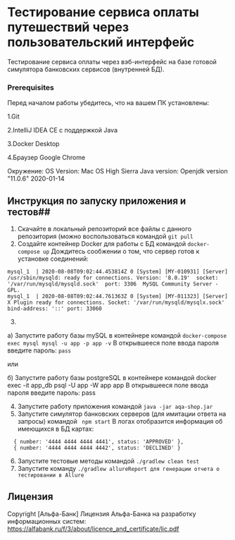 # Тестирование сервиса оплаты путешествий через пользовательский интерфейс
Тестирование сервиса оплаты через вэб-интерфейс на базе готовой симулятора банковских сервисов (внутренней БД).

### Prerequisites

Перед началом работы убедитесь, что на вашем ПК установлены:

1.Git

2.IntelliJ IDEA CE с поддержкой Java

3.Docker Desktop

4.Браузер Google Chrome


Окружение:
OS Version: Mac OS High Sierra
Java version: Openjdk version "11.0.6" 2020-01-14


## Инструкция по запуску приложения и тестов##
1. Скачайте в локальный репозиторий все файлы с данного репозитория (можно воспользоваться командой `git pull`
2. Создайте контейнер Docker для работы с БД командой `docker-compose up`
Дождитесь сообжении о том, что сервер готов к установке соединений:

```
mysql_1  | 2020-08-08T09:02:44.453814Z 0 [System] [MY-010931] [Server] /usr/sbin/mysqld: ready for connections. Version: '8.0.19'  socket: '/var/run/mysqld/mysqld.sock'  port: 3306  MySQL Community Server - GPL.
mysql_1  | 2020-08-08T09:02:44.761363Z 0 [System] [MY-011323] [Server] X Plugin ready for connections. Socket: '/var/run/mysqld/mysqlx.sock' bind-address: '::' port: 33060
```

3. 
а) Запустите работу базы mySQL в контейнере командой `docker-compose exec mysql mysql -u app -p app -v`
В открывшееся поле ввода пароля введите пароль: `pass`

или

б) Запустите работу базы postgreSQL в контейнере командой docker exec -it app_db psql -U app -W app app В открывшееся поле ввода пароля введите пароль: pass

4. Запустите работу приложения командой `java -jar aqa-shop.jar`
5. Запустите симулятор банковских серверов (для имитации ответа на запросы) командой ` npm start`
В логах отобразится информация об имеющихся в БД картах:

```
  { number: '4444 4444 4444 4441', status: 'APPROVED' },
  { number: '4444 4444 4444 4442', status: 'DECLINED' }
```

6. Запустите тестовые методы командой `./gradlew clean test`
7. Запустите команду `./gradlew allureReport для генерации отчета о тестировании в Allure`

## Лицензия

Copyright [Альфа-Банк] 
Лицензия Альфа-Банка на разработку информационных систем:
https://alfabank.ru/f/3/about/licence_and_certificate/lic.pdf
